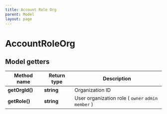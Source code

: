 ```yaml
---
title: Account Role Org
parent: Model
layout: page
---
```


# AccountRoleOrg

## Model getters

Method name | Return type | Description
------------ | ------------- | -------------
**getOrgId()** | **string** | Organization ID
**getRole()** | **string** | User organization role ( `owner` `admin` `member` )

